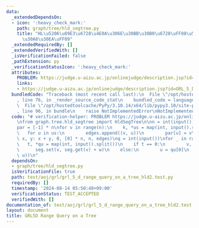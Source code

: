 ```yaml
---
data:
  _extendedDependsOn:
  - icon: ':heavy_check_mark:'
    path: graph/tree/hld_segtree.py
    title: "HL\u5206\u89E3\u6728\u4E0A\u306E\u30BB\u30B0\u6728\uFF08\u53EF\u63DB\u30AF\
      \u30A8\u30EA\uFF09"
  _extendedRequiredBy: []
  _extendedVerifiedWith: []
  _isVerificationFailed: false
  _pathExtension: py
  _verificationStatusIcon: ':heavy_check_mark:'
  attributes:
    PROBLEM: https://judge.u-aizu.ac.jp/onlinejudge/description.jsp?id=GRL_5_D
    links:
    - https://judge.u-aizu.ac.jp/onlinejudge/description.jsp?id=GRL_5_D
  bundledCode: "Traceback (most recent call last):\n  File \"/opt/hostedtoolcache/PyPy/3.10.14/x64/lib/pypy3.10/site-packages/onlinejudge_verify/documentation/build.py\"\
    , line 76, in _render_source_code_stat\n    bundled_code = language.bundle(\n\
    \  File \"/opt/hostedtoolcache/PyPy/3.10.14/x64/lib/pypy3.10/site-packages/onlinejudge_verify/languages/python.py\"\
    , line 96, in bundle\n    raise NotImplementedError\nNotImplementedError\n"
  code: "# verification-helper: PROBLEM https://judge.u-aizu.ac.jp/onlinejudge/description.jsp?id=GRL_5_D\n\
    \nfrom graph.tree.hld_segtree import HldSegTree\n\nn = int(input())\nedges = []\n\
    par = [-1] * n\nfor v in range(n):\n    k, *us = map(int, input().split())\n \
    \   for u in us:\n        edges.append((v, u))\n        par[u] = v\nseg = HldSegTree(lambda\
    \ x, y: x + y, 0, [0] * n, n, edges)\nq = int(input())\nfor _ in range(q):\n \
    \   t, *qu = map(int, input().split())\n    if t == 0:\n        v, w = qu\n  \
    \      seg.set(v, seg.get(v) + w)\n    else:\n        u = qu[0]\n        print(seg.path_prod(0,\
    \ u))\n"
  dependsOn:
  - graph/tree/hld_segtree.py
  isVerificationFile: true
  path: test/aoj/grl/grl_5_d_range_query_on_a_tree_hld2.test.py
  requiredBy: []
  timestamp: '2024-08-14 05:50:48+09:00'
  verificationStatus: TEST_ACCEPTED
  verifiedWith: []
documentation_of: test/aoj/grl/grl_5_d_range_query_on_a_tree_hld2.test.py
layout: document
title: GRL5D Range Query on a Tree
---
```


